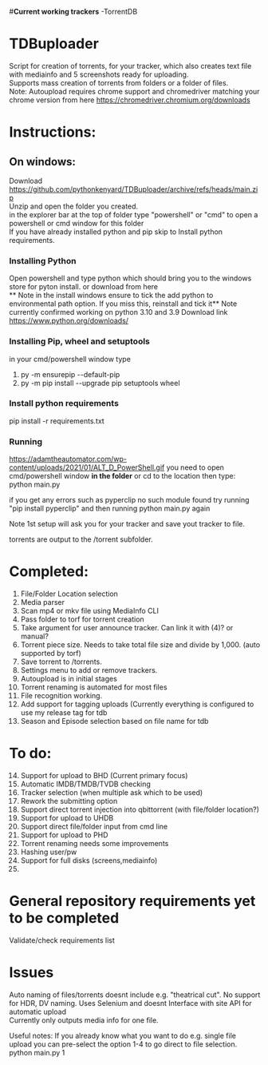 #**Current working trackers**
-TorrentDB

# TDBuploader  
Script for creation of torrents, for your tracker, which also creates text file with mediainfo and 5 screenshots ready for uploading.  
Supports mass creation of torrents from folders or a folder of files.  
Note: Autoupload requires chrome support and chromedriver matching your chrome version from here https://chromedriver.chromium.org/downloads

# Instructions:
## On windows:  
Download https://github.com/pythonkenyard/TDBuploader/archive/refs/heads/main.zip  
Unzip and open the folder you created.  
in the explorer bar at the top of folder type "powershell" or "cmd" to open a powershell or cmd window for this folder    
If you have already installed python and pip skip to Install python requirements.  

### Installing Python  
Open powershell and type python which should bring you to the windows store for pyton install. or download from here  
** Note in the install windows ensure to tick the add python to environmental path option. If you miss this, reinstall and tick it**
Note currently confirmed working on python 3.10 and 3.9
Download link https://www.python.org/downloads/

### Installing Pip, wheel and setuptools
in your cmd/powershell window type  
1. py -m ensurepip --default-pip
2. py -m pip install --upgrade pip setuptools wheel

### Install python requirements
pip install -r requirements.txt  
  
### Running  
https://adamtheautomator.com/wp-content/uploads/2021/01/ALT_D_PowerShell.gif
you need to open cmd/powershell window **in the folder** or cd to the location then type:    
python main.py  

if you get any errors such as pyperclip no such module found try running "pip install pyperclip" and then running python main.py again

Note 1st setup will ask you for your tracker and save yout tracker to file.  
  
torrents are output to the /torrent subfolder.   
  
# Completed:  
1. File/Folder Location selection  
2. Media parser  
3. Scan mp4 or mkv file using MediaInfo CLI    
4. Pass folder to torf for torrent creation  
5. Take argument for user announce tracker. Can link it with (4)? or manual?  
6. Torrent piece size. Needs to take total file size and divide by 1,000. (auto supported by torf)  
7. Save torrent to /torrents.
8. Settings menu to add or remove trackers.
9. Autoupload is in initial stages
10. Torrent renaming is automated for most files
11. File recognition working.
12. Add support for tagging uploads (Currently everything is configured to use my release tag for tdb
13. Season and Episode selection based on file name for tdb

# To do:  
14. Support for upload to BHD (Current primary focus)
15. Automatic IMDB/TMDB/TVDB checking
16. Tracker selection (when multiple ask which to be used)
17. Rework the submitting option
18. Support direct torrent injection into qbittorrent (with file/folder location?)
19. Support for upload to UHDB
20. Support direct file/folder input from cmd line
21. Support for upload to PHD
22. Torrent renaming needs some improvements
23. Hashing user/pw
24. Support for full disks (screens,mediainfo)
25. 
  
  
# General repository requirements yet to be completed  
Validate/check requirements list  
  
# Issues  
Auto naming of files/torrents doesnt include e.g. "theatrical cut". No support for HDR, DV naming.
Uses Selenium and doesnt Interface with site API for automatic upload   
Currently only outputs media info for one file.

Useful notes:
If you already know what you want to do e.g. single file upload you can pre-select the option 1-4 to go direct to file selection.   
python main.py 1
